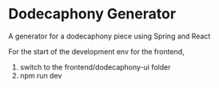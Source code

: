 # Dodecaphony Generator
A generator for a dodecaphony piece using Spring and React

For the start of the development env for the frontend,

1. switch to the frontend/dodecaphony-ui folder
2. npm run dev
